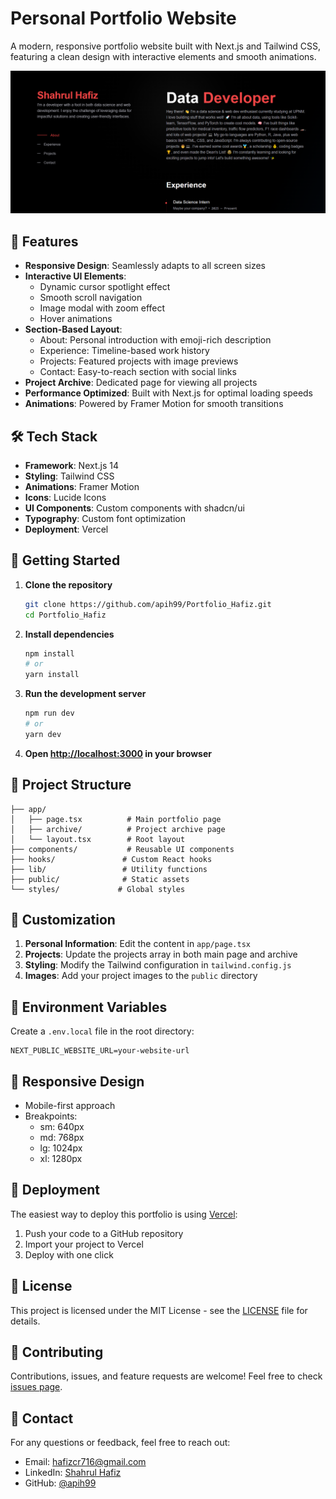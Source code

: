 # Personal Portfolio Website

A modern, responsive portfolio website built with Next.js and Tailwind CSS, featuring a clean design with interactive elements and smooth animations.

![Portfolio Preview](/public/preview.png)

## 🌟 Features

- **Responsive Design**: Seamlessly adapts to all screen sizes
- **Interactive UI Elements**:
  - Dynamic cursor spotlight effect
  - Smooth scroll navigation
  - Image modal with zoom effect
  - Hover animations
- **Section-Based Layout**:
  - About: Personal introduction with emoji-rich description
  - Experience: Timeline-based work history
  - Projects: Featured projects with image previews
  - Contact: Easy-to-reach section with social links
- **Project Archive**: Dedicated page for viewing all projects
- **Performance Optimized**: Built with Next.js for optimal loading speeds
- **Animations**: Powered by Framer Motion for smooth transitions

## 🛠️ Tech Stack

- **Framework**: Next.js 14
- **Styling**: Tailwind CSS
- **Animations**: Framer Motion
- **Icons**: Lucide Icons
- **UI Components**: Custom components with shadcn/ui
- **Typography**: Custom font optimization
- **Deployment**: Vercel

## 🚀 Getting Started

1. **Clone the repository**
   ```bash
   git clone https://github.com/apih99/Portfolio_Hafiz.git
   cd Portfolio_Hafiz
   ```

2. **Install dependencies**
   ```bash
   npm install
   # or
   yarn install
   ```

3. **Run the development server**
   ```bash
   npm run dev
   # or
   yarn dev
   ```

4. **Open [http://localhost:3000](http://localhost:3000) in your browser**

## 📁 Project Structure

```
├── app/
│   ├── page.tsx          # Main portfolio page
│   ├── archive/          # Project archive page
│   └── layout.tsx        # Root layout
├── components/           # Reusable UI components
├── hooks/               # Custom React hooks
├── lib/                 # Utility functions
├── public/              # Static assets
└── styles/             # Global styles
```

## 🎨 Customization

1. **Personal Information**: Edit the content in `app/page.tsx`
2. **Projects**: Update the projects array in both main page and archive
3. **Styling**: Modify the Tailwind configuration in `tailwind.config.js`
4. **Images**: Add your project images to the `public` directory

## 🔧 Environment Variables

Create a `.env.local` file in the root directory:

```env
NEXT_PUBLIC_WEBSITE_URL=your-website-url
```

## 📱 Responsive Design

- Mobile-first approach
- Breakpoints:
  - sm: 640px
  - md: 768px
  - lg: 1024px
  - xl: 1280px

## 🚀 Deployment

The easiest way to deploy this portfolio is using [Vercel](https://vercel.com):

1. Push your code to a GitHub repository
2. Import your project to Vercel
3. Deploy with one click

## 📄 License

This project is licensed under the MIT License - see the [LICENSE](LICENSE) file for details.

## 🤝 Contributing

Contributions, issues, and feature requests are welcome! Feel free to check [issues page](https://github.com/yourusername/portfolio-website/issues).

## 📧 Contact

For any questions or feedback, feel free to reach out:
- Email: hafizcr716@gmail.com
- LinkedIn: [Shahrul Hafiz](https://www.linkedin.com/in/shahrulhafiz03/)
- GitHub: [@apih99](https://github.com/apih99)
